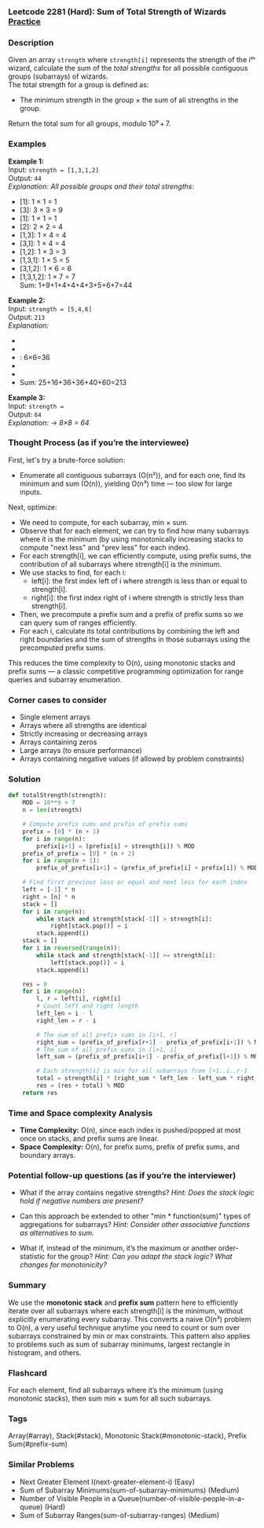 ### Leetcode 2281 (Hard): Sum of Total Strength of Wizards [Practice](https://leetcode.com/problems/sum-of-total-strength-of-wizards)

### Description  
Given an array `strength` where `strength[i]` represents the strength of the iᵗʰ wizard, calculate the sum of the *total strengths* for all possible contiguous groups (subarrays) of wizards.  
The total strength for a group is defined as:  
- The minimum strength in the group × the sum of all strengths in the group.

Return the total sum for all groups, modulo 10⁹ + 7.

### Examples  

**Example 1:**  
Input: `strength = [1,3,1,2]`  
Output: `44`  
*Explanation: All possible groups and their total strengths:*  
- [1]: 1 × 1 = 1  
- [3]: 3 × 3 = 9  
- [1]: 1 × 1 = 1  
- [2]: 2 × 2 = 4  
- [1,3]: 1 × 4 = 4  
- [3,1]: 1 × 4 = 4  
- [1,2]: 1 × 3 = 3  
- [1,3,1]: 1 × 5 = 5  
- [3,1,2]: 1 × 6 = 6  
- [1,3,1,2]: 1 × 7 = 7  
Sum: 1+9+1+4+4+4+3+5+6+7=44

**Example 2:**  
Input: `strength = [5,4,6]`  
Output: `213`  
*Explanation:*  
- [5]: 5×5=25  
- [4]: 4×4=16  
- : 6×6=36  
- [5,4]: 4×9=36  
- [4,6]: 4×10=40  
- [5,4,6]: 4×15=60  
Sum: 25+16+36+36+40+60=213

**Example 3:**  
Input: `strength = `  
Output: `64`  
*Explanation:  → 8×8 = 64*

### Thought Process (as if you’re the interviewee)  
First, let's try a brute-force solution:  
- Enumerate all contiguous subarrays (O(n²)), and for each one, find its minimum and sum (O(n)), yielding O(n³) time — too slow for large inputs.

Next, optimize:  
- We need to compute, for each subarray, min × sum.  
- Observe that for each element, we can try to find how many subarrays where it is the minimum (by using monotonically increasing stacks to compute "next less" and "prev less" for each index).
- For each strength[i], we can efficiently compute, using prefix sums, the contribution of all subarrays where strength[i] is the minimum.
- We use stacks to find, for each i:
  - left[i]: the first index left of i where strength is less than or equal to strength[i].
  - right[i]: the first index right of i where strength is strictly less than strength[i].
- Then, we precompute a prefix sum and a prefix of prefix sums so we can query sum of ranges efficiently.
- For each i, calculate its total contributions by combining the left and right boundaries and the sum of strengths in those subarrays using the precomputed prefix sums.

This reduces the time complexity to O(n), using monotonic stacks and prefix sums — a classic competitive programming optimization for range queries and subarray enumeration.

### Corner cases to consider  
- Single element arrays  
- Arrays where all strengths are identical  
- Strictly increasing or decreasing arrays  
- Arrays containing zeros  
- Large arrays (to ensure performance)
- Arrays containing negative values (if allowed by problem constraints)

### Solution

```python
def totalStrength(strength):
    MOD = 10**9 + 7
    n = len(strength)

    # Compute prefix sums and prefix of prefix sums
    prefix = [0] * (n + 1)
    for i in range(n):
        prefix[i+1] = (prefix[i] + strength[i]) % MOD
    prefix_of_prefix = [0] * (n + 2)
    for i in range(n + 1):
        prefix_of_prefix[i+1] = (prefix_of_prefix[i] + prefix[i]) % MOD

    # Find first previous less or equal and next less for each index
    left = [-1] * n
    right = [n] * n
    stack = []
    for i in range(n):
        while stack and strength[stack[-1]] > strength[i]:
            right[stack.pop()] = i
        stack.append(i)
    stack = []
    for i in reversed(range(n)):
        while stack and strength[stack[-1]] >= strength[i]:
            left[stack.pop()] = i
        stack.append(i)

    res = 0
    for i in range(n):
        l, r = left[i], right[i]
        # Count left and right length
        left_len = i - l
        right_len = r - i

        # The sum of all prefix sums in [i+1, r]
        right_sum = (prefix_of_prefix[r+1] - prefix_of_prefix[i+1]) % MOD
        # The sum of all prefix sums in [l+1, i]
        left_sum = (prefix_of_prefix[i+1] - prefix_of_prefix[l+1]) % MOD

        # Each strength[i] is min for all subarrays from l+1..i..r-1
        total = strength[i] * (right_sum * left_len - left_sum * right_len) % MOD
        res = (res + total) % MOD
    return res
```

### Time and Space complexity Analysis  

- **Time Complexity:** O(n), since each index is pushed/popped at most once on stacks, and prefix sums are linear.
- **Space Complexity:** O(n), for prefix sums, prefix of prefix sums, and boundary arrays.

### Potential follow-up questions (as if you’re the interviewer)  

- What if the array contains negative strengths?
  *Hint: Does the stack logic hold if negative numbers are present?*

- Can this approach be extended to other "min \* function(sum)" types of aggregations for subarrays?
  *Hint: Consider other associative functions as alternatives to sum.*

- What if, instead of the minimum, it’s the maximum or another order-statistic for the group?
  *Hint: Can you adapt the stack logic? What changes for monotonicity?*

### Summary
We use the **monotonic stack** and **prefix sum** pattern here to efficiently iterate over all subarrays where each strength[i] is the minimum, without explicitly enumerating every subarray. This converts a naive O(n³) problem to O(n), a very useful technique anytime you need to count or sum over subarrays constrained by min or max constraints. This pattern also applies to problems such as sum of subarray minimums, largest rectangle in histogram, and others.


### Flashcard
For each element, find all subarrays where it’s the minimum (using monotonic stacks), then sum min × sum for all such subarrays.

### Tags
Array(#array), Stack(#stack), Monotonic Stack(#monotonic-stack), Prefix Sum(#prefix-sum)

### Similar Problems
- Next Greater Element I(next-greater-element-i) (Easy)
- Sum of Subarray Minimums(sum-of-subarray-minimums) (Medium)
- Number of Visible People in a Queue(number-of-visible-people-in-a-queue) (Hard)
- Sum of Subarray Ranges(sum-of-subarray-ranges) (Medium)